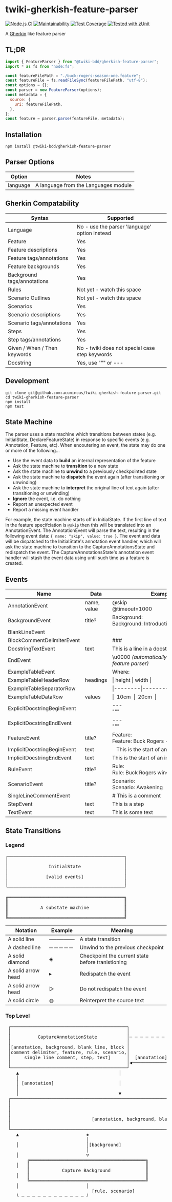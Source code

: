# twiki-gherkish-feature-parser

[![Node.js CI](https://github.com/acuminous/twiki-gherkish-feature-parser/workflows/Node.js%20CI/badge.svg)](https://github.com/acuminous/twiki-gherkish-feature-parser/actions?query=workflow%3A%22Node.js+CI%22)
[![Maintainability](https://api.codeclimate.com/v1/badges/6837424f9e1fc6a634bf/maintainability)](https://codeclimate.com/github/acuminous/twiki-gherkish-feature-parser/maintainability)
[![Test Coverage](https://api.codeclimate.com/v1/badges/6837424f9e1fc6a634bf/test_coverage)](https://codeclimate.com/github/acuminous/twiki-gherkish-feature-parser/test_coverage)
[![Tested with zUnit](https://img.shields.io/badge/Tested%20with-zUnit-brightgreen)](https://www.npmjs.com/package/zunit)

A [Gherkin](https://cucumber.io/docs/gherkin/) like feature parser

## TL;DR

```js
import { FeatureParser } from "@twiki-bdd/gherkish-feature-parser";
import * as fs from "node:fs";

const featureFilePath = "./buck-rogers-season-one.feature";
const featureFile = fs.readFileSync(featureFilePath, "utf-8");
const options = {};
const parser = new FeatureParser(options);
const metadata = {
  source: {
    uri: featureFilePath,
  },
};
const feature = parser.parse(featureFile, metadata);
```

## Installation

```
npm install @twiki-bdd/gherkish-feature-parser
```

## Parser Options

| Option   | Notes                                |
| -------- | ------------------------------------ |
| language | A language from the Languages module |

## Gherkin Compatability

| Syntax                       | Supported                                      |
| ---------------------------- | ---------------------------------------------- |
| Language                     | No - use the parser 'language' option instead  |
| Feature                      | Yes                                            |
| Feature descriptions         | Yes                                            |
| Feature tags/annotations     | Yes                                            |
| Feature backgrounds          | Yes                                            |
| Background tags/annotations  | Yes                                            |
| Rules                        | Not yet - watch this space                     |
| Scenario Outlines            | Not yet - watch this space                     |
| Scenarios                    | Yes                                            |
| Scenario descriptions        | Yes                                            |
| Scenario tags/annotations    | Yes                                            |
| Steps                        | Yes                                            |
| Step tags/annotations        | Yes                                            |
| Given / When / Then keywords | No - twiki does not special case step keywords |
| Docstring                    | Yes, use """ or ---                            |

## Development

```
git clone git@github.com:acuminous/twiki-gherkish-feature-parser.git
cd twiki-gherkish-feature-parser
npm install
npm test
```

## State Machine

The parser uses a state machine which transitions between states (e.g. InitialState, DeclareFeatureState) in response to specific events (e.g. Annotation, Feature, etc). When encoutering an event, the state may do one or more of the following...

- Use the event data to **build** an internal representation of the feature
- Ask the state machine to **transition** to a new state
- Ask the state machine to **unwind** to a previously checkpointed state
- Ask the state machine to **dispatch** the event again (after transitioning or unwinding)
- Ask the state machine to **interpret** the original line of text again (after transitioning or unwinding)
- **Ignore** the event, i.e. do nothing
- Report an unexpected event
- Report a missing event handler

For example, the state machine starts off in InitialState. If the first line of text in the feature specifciation is `@skip` then this will be translated into an AnnotationEvent. The AnnotationEvent will parse the text, resulting in the following event data: `{ name: "skip", value: true }`. The event and data will be dispatched to the InitialState's annotation event handler, which will ask the state machine to transition to the CaptureAnnotationsState and redispatch the event. The CaptureAnnotationsState's annotation event handler will stash the event data using until such time as a feature is created.

## Events

| Name                        | Data        | Examples                                                                                        |
| --------------------------- | ----------- | ----------------------------------------------------------------------------------------------- |
| AnnotationEvent             | name, value | @skip<br/>@timeout=1000                                                                         |
| BackgroundEvent             | title?      | Background:<br/>Background: Introduction                                                        |
| BlankLineEvent              |             |                                                                                                 |
| BlockCommentDelimiterEvent  |             | ###                                                                                             |
| DocstringTextEvent          | text        | This is a line in a docstring                                                                   |
| EndEvent                    |             | \u0000 _(automatically appended by the feature parser)_                                         |
| ExampleTableEvent           |             | Where:                                                                                          |
| ExampleTableHeaderRow       | headings    | \| height \| width \|                                                                           |
| ExampleTableSeparatorRow    |             | \|--------\|---------\|                                                                         |
| ExampleTableDataRow         | values      | \|&nbsp;&nbsp;10cm&nbsp;&nbsp;\|&nbsp;&nbsp;20cm&nbsp;&nbsp;\|                                  |
| ExplicitDocstringBeginEvent |             | ---</br>"""</br>                                                                                |
| ExplicitDocstringEndEvent   |             | ---</br>"""</br>                                                                                |
| FeatureEvent                | title?      | Feature:<br/>Feature: Buck Rogers - Season One                                                  |
| ImplicitDocstringBeginEvent | text        | &nbsp;&nbsp;&nbsp;This&nbsp;is&nbsp;the&nbsp;start&nbsp;of&nbsp;an&nbsp;indented&nbsp;docstring |
| ImplicitDocstringEndEvent   | text        | This&nbsp;is&nbsp;the&nbsp;start&nbsp;of&nbsp;an&nbsp;indented&nbsp;docstring                   |
| RuleEvent                   | title?      | Rule:<br/>Rule: Buck Rogers wins                                                                |
| ScenarioEvent               | title?      | Scenario:<br/>Scenario: Awakening                                                               |
| SingleLineCommentEvent      |             | # This is a comment                                                                             |
| StepEvent                   | text        | This is a step                                                                                  |
| TextEvent                   | text        | This is some text                                                                               |

## State Transitions

### Legend

<pre>
┌───────────────────────────────────────────┐
│                                           │
│               InitialState                │
│                                           │
│              [valid events]               │
│                                           │
└───────────────────────────────────────────┘

╔═══════════════════════════════════════════╗
║                                           ║
║            A substate machine             ║
║                                           ║
╚═══════════════════════════════════════════╝
</pre>

| Notation           | Example      | Meaning                                           |
| ------------------ | ------------ | ------------------------------------------------- |
| A solid line       | ───────      | A state transition                                |
| A dashed line      | ─ ─ ─ ─ ─    | Unwind to the previous checkpoint                 |
| A solid diamond    | ◈            | Checkpoint the current state before tranistioning |
| A solid arrow head | <pre>▶</pre> | Redispatch the event                              |
| A solid arrow head | ▷            | Do not redispatch the event                       |
| A solid circle     | ◍            | Reinterpret the source text                       |

### Top Level

<pre>
 ┌───────────────────────────────────────────┐                ┌───────────────────────────────────────────┐
 │                                           │                │                                           │
 │          CaptureAnnotationState           │─ ─ ─ ─ ─ ─ ─ ─▶│               InitialState                │
 │                                           │                │                                           │
 │[annotation, background, blank line, block │                │  [annotation, blank line, block comment   │
 │comment delimiter, feature, rule, scenario,│                │            delimiter, feature]            │
 │     single line comment, step, text]      │  [annotation]  │                                           │
 │                                           │◀───────────────│                                           │
 └───────────────────────────────────────────┘                └───────────────────────────────────────────┘
    ▲                                     │                                         ◈
    │                                                                               │
    │ [annotation]                        │                                         │ [feature]
    │                                                                               │
    │                                     ▼                                         ▽
 ┌────────────────────────────────────────────────────────────────────────────────────────────────────────────────────────────────────────────────────────────────────┐
 │                                                                                                                                                                    │
 │                                                                        DeclareFeatureState                                                                         │
 │                                                                                                                                                                    │
 │                              [annotation, background, blank line, block comment delimiter, rule, scenario, single line comment, text]                              │
 │                                                                                                                                                                    │
 └────────────────────────────────────────────────────────────────────────────────────────────────────────────────────────────────────────────────────────────────────┘
    ▲                         ◈                                                     ◈                          ▲                          ◈
                              │                                                     │                          │                          │
    │                         │[background]                                         │ [rule]                                              │ [scenario]
                              │                                                     │                          │                          │
    │                         ▽                                                     ▽                                                     ▼
        ╔═══════════════════════════════════════════╗         ╔═══════════════════════════════════════════╗    │    ╔═══════════════════════════════════════════╗
    │   ║                                           ║         ║                                           ║         ║                                           ║
        ║            Capture Background             ║         ║               Capture Rules               ║    │    ║             Capture Scenario              ║
    │   ║                                           ║         ║                                           ║         ║                                           ║
        ╚═══════════════════════════════════════════╝         ╚═══════════════════════════════════════════╝    │    ╚═══════════════════════════════════════════╝
    │                         │                                                                                                           │
                                [rule, scenario]                                                               │                            [rule, scenario]
    └ ─ ─ ─ ─ ─ ─ ─ ─ ─ ─ ─ ─ ┘                                                                                 ─ ─ ─ ─ ─ ─ ─ ─ ─ ─ ─ ─ ─ ┘
</pre>

```

```
